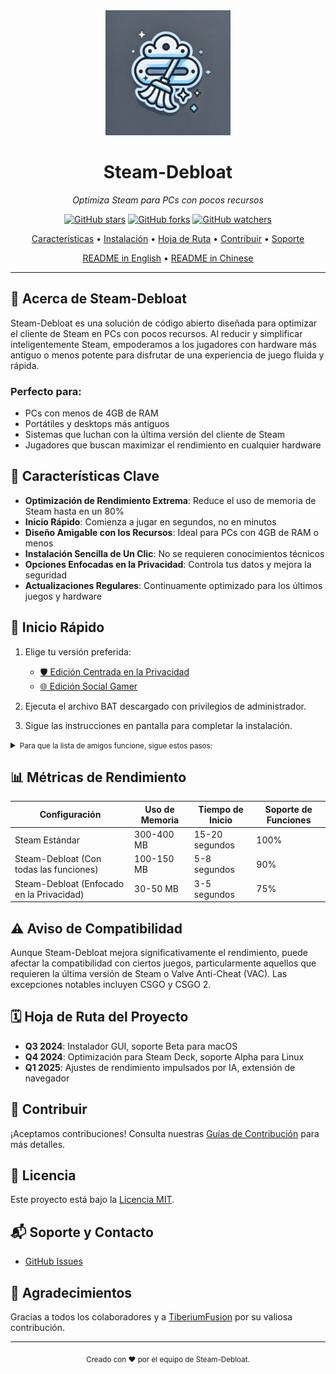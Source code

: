 <div align="center">
  <img src="assets/logo.webp" alt="Steam-Debloat Logo" width="200"/>
  <h1>Steam-Debloat</h1>
  <p><em>Optimiza Steam para PCs con pocos recursos</em></p>
  
  [![GitHub stars](https://img.shields.io/github/stars/mtytyx/Steam-Debloat.svg?style=social&label=Star)](https://github.com/mtytyx/Steam-Debloat)
  [![GitHub forks](https://img.shields.io/github/forks/mtytyx/Steam-Debloat.svg?style=social&label=Fork)](https://github.com/mtytyx/Steam-Debloat/fork)
  [![GitHub watchers](https://img.shields.io/github/watchers/mtytyx/Steam-Debloat.svg?style=social&label=Watch)](https://github.com/mtytyx/Steam-Debloat)

[Características](#-características-clave) • [Instalación](#-inicio-rápido) • [Hoja de Ruta](#-hoja-de-ruta-del-proyecto) • [Contribuir](#-contribuir) • [Soporte](#-soporte-y-contacto)

  [README in English](https://github.com/mtytyx/Steam-Debloat/blob/main/README.md) •  [README in Chinese](https://github.com/mtytyx/Steam-Debloat/blob/main/README.zh.md)
</div>

---

## 🌟 Acerca de Steam-Debloat

Steam-Debloat es una solución de código abierto diseñada para optimizar el cliente de Steam en PCs con pocos recursos. Al reducir y simplificar inteligentemente Steam, empoderamos a los jugadores con hardware más antiguo o menos potente para disfrutar de una experiencia de juego fluida y rápida.

### Perfecto para:

- PCs con menos de 4GB de RAM
- Portátiles y desktops más antiguos
- Sistemas que luchan con la última versión del cliente de Steam
- Jugadores que buscan maximizar el rendimiento en cualquier hardware

## 🚀 Características Clave

- **Optimización de Rendimiento Extrema**: Reduce el uso de memoria de Steam hasta en un 80%
- **Inicio Rápido**: Comienza a jugar en segundos, no en minutos
- **Diseño Amigable con los Recursos**: Ideal para PCs con 4GB de RAM o menos
- **Instalación Sencilla de Un Clic**: No se requieren conocimientos técnicos
- **Opciones Enfocadas en la Privacidad**: Controla tus datos y mejora la seguridad
- **Actualizaciones Regulares**: Continuamente optimizado para los últimos juegos y hardware

## 🚦 Inicio Rápido

1. Elige tu versión preferida:
   - [🛡️ Edición Centrada en la Privacidad](https://github.com/mtytyx/Steam-Debloat/releases/latest/download/Steam-Privacy-Edition.bat)
   - [🌐 Edición Social Gamer](https://github.com/mtytyx/Steam-Debloat/releases/latest/download/Steam-Social-Edition.bat)

2. Ejecuta el archivo BAT descargado con privilegios de administrador.
3. Sigue las instrucciones en pantalla para completar la instalación.

<details>
<summary><small>Para que la lista de amigos funcione, sigue estos pasos:</small></summary>

1. Descarga Quickpatcher desde [este enlace](https://github.com/TiberiumFusion/FixedSteamFriendsUI/releases).
2. Haz clic en el botón "Instalar Quickpatcher":
   ![image](https://github.com/user-attachments/assets/22811b3c-2db1-4716-9682-b77c61ef3486)

</details>

## 📊 Métricas de Rendimiento

| Configuración                             | Uso de Memoria | Tiempo de Inicio | Soporte de Funciones |
| ----------------------------------------- | -------------- | ---------------- | -------------------- |
| Steam Estándar                            | 300-400 MB     | 15-20 segundos   | 100%                 |
| Steam-Debloat (Con todas las funciones)   | 100-150 MB     | 5-8 segundos     | 90%                  |
| Steam-Debloat (Enfocado en la Privacidad) | 30-50 MB       | 3-5 segundos     | 75%                  |

## ⚠️ Aviso de Compatibilidad

Aunque Steam-Debloat mejora significativamente el rendimiento, puede afectar la compatibilidad con ciertos juegos, particularmente aquellos que requieren la última versión de Steam o Valve Anti-Cheat (VAC). Las excepciones notables incluyen CSGO y CSGO 2.

## 🗓 Hoja de Ruta del Proyecto

- **Q3 2024**: Instalador GUI, soporte Beta para macOS
- **Q4 2024**: Optimización para Steam Deck, soporte Alpha para Linux
- **Q1 2025**: Ajustes de rendimiento impulsados por IA, extensión de navegador

## 🤝 Contribuir

¡Aceptamos contribuciones! Consulta nuestras [Guías de Contribución](CONTRIBUTING.md) para más detalles.

## 📜 Licencia

Este proyecto está bajo la [Licencia MIT](LICENSE).

## 📬 Soporte y Contacto

- [GitHub Issues](https://github.com/mtytyx/Steam-Debloat/issues)

## 🙏 Agradecimientos

Gracias a todos los colaboradores y a [TiberiumFusion](https://github.com/TiberiumFusion) por su valiosa contribución.

---

<div align="center">
  <sub>Creado con ❤️ por el equipo de Steam-Debloat.</sub>
</div>
